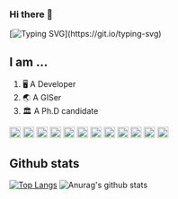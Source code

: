 ### Hi there 👋
[![Typing SVG](https://readme-typing-svg.demolab.com?font=Fira+Code&pause=1000&color=2CF779&multiline=true&random=false&width=435&lines=Talk+is+cheap.+Documenting+is+even+cheaper.)](https://git.io/typing-svg)

## I am ...
1. 🖥️ A Developer
2. 🌏 A GISer
3. 🏛️ A Ph.D candidate

<code><img height="20" src="https://github.com/get-icon/geticon/raw/master/icons/react.svg"></code>
<code><img height="20" src="https://github.com/get-icon/geticon/raw/master/icons/vue.svg"></code>
<code><img height="20" src="https://github.com/get-icon/geticon/raw/master/icons/nextjs-icon.svg"></code>
<code><img height="20" src="https://github.com/get-icon/geticon/raw/master/icons/javascript.svg"></code>
<code><img height="20" src="https://github.com/get-icon/geticon/raw/master/icons/python.svg"></code>
<code><img height="20" src="https://github.com/get-icon/geticon/raw/master/icons/c.svg"></code>
<code><img height="20" src="https://github.com/get-icon/geticon/raw/master/icons/c-plusplus.svg"></code>
<code><img height="20" src="https://github.com/get-icon/geticon/raw/master/icons/docker-icon.svg"></code>
<code><img height="20" src="https://github.com/get-icon/geticon/raw/master/icons/nextjs-icon.svg"></code>
<code><img height="20" src="https://github.com/get-icon/geticon/raw/master/icons/git-icon.svg"></code>
<code><img height="20" src="https://github.com/get-icon/geticon/raw/master/icons/mysql.svg"></code>
<code><img height="20" src="https://github.com/get-icon/geticon/raw/master/icons/mongodb-icon.svg"></code>

## Github stats
[![Top Langs](https://github-readme-stats.vercel.app/api/top-langs/?username=laosong-2020&langs_count=8&layout=compact&theme=holi)](https://github.com/anuraghazra/github-readme-stats)
![Anurag's github stats](https://github-readme-stats.vercel.app/api?username=laosong-2020&show_icons=true&theme=holi)

<!--
**laosong-2020/laosong-2020** is a ✨ _special_ ✨ repository because its `README.md` (this file) appears on your GitHub profile.

Here are some ideas to get you started:

- 🔭 I’m currently working on ...
- 🌱 I’m currently learning ...
- 👯 I’m looking to collaborate on ...
- 🤔 I’m looking for help with ...
- 💬 Ask me about ...
- 📫 How to reach me: ...
- 😄 Pronouns: ...
- ⚡ Fun fact: ...
-->
